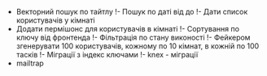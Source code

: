 - Векторний пошук по тайтлу
!- Пошук по даті від до
!- Дати список користувачів у кімнаті
- Додати пермішонс для користувачів в кімнаті
!- Сортування по ключу від фронтенда
!- Фільтрація по стану виконості
!- Фейкером згенерувати 100 користувачів, кожному по 10 кімнат, в кожній по 100 тасків
!- Міграції з індекс ключами 
!- knex - міграції
- mailtrap